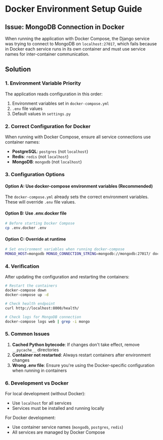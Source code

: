 # Docker Environment Setup Guide

## Issue: MongoDB Connection in Docker

When running the application with Docker Compose, the Django service was trying to connect to MongoDB on `localhost:27017`, which fails because in Docker each service runs in its own container and must use service names for inter-container communication.

## Solution

### 1. Environment Variable Priority

The application reads configuration in this order:
1. Environment variables set in `docker-compose.yml`
2. `.env` file values
3. Default values in `settings.py`

### 2. Correct Configuration for Docker

When running with Docker Compose, ensure all service connections use container names:

- **PostgreSQL**: `postgres` (not `localhost`)
- **Redis**: `redis` (not `localhost`) 
- **MongoDB**: `mongodb` (not `localhost`)

### 3. Configuration Options

#### Option A: Use docker-compose environment variables (Recommended)
The `docker-compose.yml` already sets the correct environment variables. These will override `.env` file values.

#### Option B: Use .env.docker file
```bash
# Before starting Docker Compose
cp .env.docker .env
```

#### Option C: Override at runtime
```bash
# Set environment variables when running docker-compose
MONGO_HOST=mongodb MONGO_CONNECTION_STRING=mongodb://mongodb:27017/ docker-compose up
```

### 4. Verification

After updating the configuration and restarting the containers:

```bash
# Restart the containers
docker-compose down
docker-compose up -d

# Check health endpoint
curl http://localhost:8000/health/

# Check logs for MongoDB connection
docker-compose logs web | grep -i mongo
```

### 5. Common Issues

1. **Cached Python bytecode**: If changes don't take effect, remove `__pycache__` directories
2. **Container not restarted**: Always restart containers after environment changes
3. **Wrong .env file**: Ensure you're using the Docker-specific configuration when running in containers

### 6. Development vs Docker

For local development (without Docker):
- Use `localhost` for all services
- Services must be installed and running locally

For Docker development:
- Use container service names (`mongodb`, `postgres`, `redis`)
- All services are managed by Docker Compose
